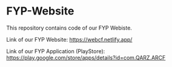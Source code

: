 # FYP-Website
This repository contains code of our FYP Webiste.

Link of our FYP Website: https://webcf.netlify.app/

Link of our FYP Application (PlayStore): https://play.google.com/store/apps/details?id=com.QARZ.ARCF
